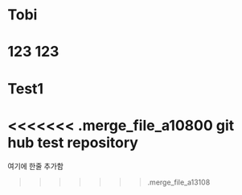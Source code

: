 # Tobi
# 123 123
# Test1

<<<<<<< .merge_file_a10800
git hub test repository
=======
여기에 한줄 추가함
>>>>>>> .merge_file_a13108
